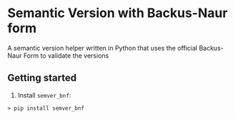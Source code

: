 # Semantic Version with Backus-Naur form

A semantic version helper written in Python that uses the official Backus-Naur Form to validate the versions

## Getting started

1. Install `semver_bnf`:
```console
> pip install semver_bnf
```